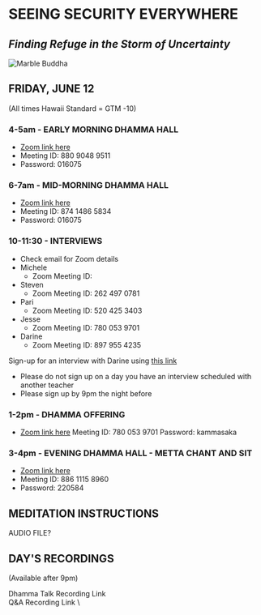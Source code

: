 # SEEING SECURITY EVERYWHERE
## *Finding Refuge in the Storm of Uncertainty*

![Marble Buddha](https://storage.googleapis.com/vipassanahawaii-courses/buddha6.jpg)

## FRIDAY, JUNE 12
(All times Hawaii Standard = GTM -10)

### 4-5am - EARLY MORNING DHAMMA HALL
- [Zoom link here](https://us02web.zoom.us/j/88090489511?pwd=VFRXY2hYRys4ZUl2UnR2K1daYnd3UT09)
- Meeting ID: 880 9048 9511
- Password: 016075

### 6-7am - MID-MORNING DHAMMA HALL
- [Zoom link here](https://us02web.zoom.us/j/87414865834?pwd=Nzl2a3d1Y0g1NldpRmkrTWF0Z2pBQT09)
- Meeting ID: 874 1486 5834
- Password: 016075

### 10-11:30 - INTERVIEWS
- Check email for Zoom details
- Michele
  - Zoom Meeting ID:
- Steven
  - Zoom Meeting ID: 262 497 0781
- Pari
  - Zoom Meeting ID: 520 425 3403
- Jesse
  - Zoom Meeting ID: 780 053 9701
- Darine
  - Zoom Meeting ID: 897 955 4235

Sign-up for an interview with Darine using [this link](https://signup.com/go/OnrFSvH)
- Please do not sign up on a day you have an interview scheduled with another teacher
- Please sign up by 9pm the night before

### 1-2pm - DHAMMA OFFERING
- [Zoom link here](https://us02web.zoom.us/j/81827270769?pwd=UFRtbW1vcnprNElpWFNOVFlka2RWZz09)
Meeting ID: 780 053 9701
Password: kammasaka

### 3-4pm - EVENING DHAMMA HALL - METTA CHANT AND SIT
- [Zoom link here](https://us02web.zoom.us/j/88611158960?pwd=MW5zMjRJTFpYV0l5cTVtUzA3YmI5UT09)
- Meeting ID: 886 1115 8960
- Password: 220584

## MEDITATION INSTRUCTIONS
AUDIO FILE?

## DAY'S RECORDINGS
(Available after 9pm)

Dhamma Talk Recording Link  \
Q&A Recording Link  \
